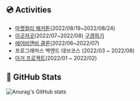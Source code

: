 ## 💿 Activities
* [마켓컬리 해커톤](https://github.com/prgrms-web-devcourse/Team_09_p2p_BE)(2022/08/19~2022/08/24)
* [이곳저곳](https://github.com/prgrms-web-devcourse/Team_09_p2p_BE)(2022/07~2022/08) [구경하기](https://team-09-p2p-fe.vercel.app/)
* [에어비앤비 클론](https://github.com/prgrms-be-devcourse/BE-02-Airbnb/tree/develop)(2022/06~2022/07)
* 프로그래머스 백엔드 데브코스 (2022/03 ~ 2022/08)
* [아거 프로젝트](https://github.com/a-ger/a-ger-backend)(2022/01 ~ 2022/02)

## 📃 GitHub Stats
![Anurag's GitHub stats](https://github-readme-stats.vercel.app/api?username=dhkstnaos&count_private=true&show_icons=true&theme=highcontrast)
